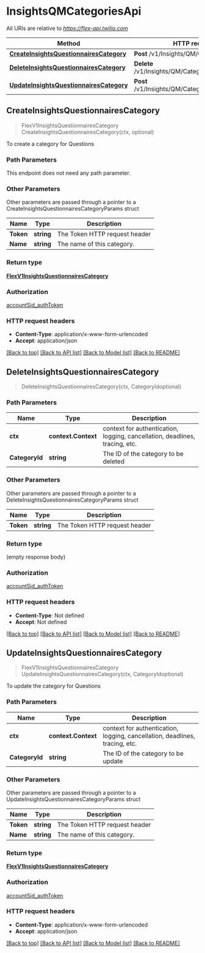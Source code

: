 # InsightsQMCategoriesApi

All URIs are relative to *https://flex-api.twilio.com*

Method | HTTP request | Description
------------- | ------------- | -------------
[**CreateInsightsQuestionnairesCategory**](InsightsQMCategoriesApi.md#CreateInsightsQuestionnairesCategory) | **Post** /v1/Insights/QM/Categories | 
[**DeleteInsightsQuestionnairesCategory**](InsightsQMCategoriesApi.md#DeleteInsightsQuestionnairesCategory) | **Delete** /v1/Insights/QM/Categories/{CategoryId} | 
[**UpdateInsightsQuestionnairesCategory**](InsightsQMCategoriesApi.md#UpdateInsightsQuestionnairesCategory) | **Post** /v1/Insights/QM/Categories/{CategoryId} | 



## CreateInsightsQuestionnairesCategory

> FlexV1InsightsQuestionnairesCategory CreateInsightsQuestionnairesCategory(ctx, optional)



To create a category for Questions

### Path Parameters

This endpoint does not need any path parameter.

### Other Parameters

Other parameters are passed through a pointer to a CreateInsightsQuestionnairesCategoryParams struct


Name | Type | Description
------------- | ------------- | -------------
**Token** | **string** | The Token HTTP request header
**Name** | **string** | The name of this category.

### Return type

[**FlexV1InsightsQuestionnairesCategory**](FlexV1InsightsQuestionnairesCategory.md)

### Authorization

[accountSid_authToken](../README.md#accountSid_authToken)

### HTTP request headers

- **Content-Type**: application/x-www-form-urlencoded
- **Accept**: application/json

[[Back to top]](#) [[Back to API list]](../README.md#documentation-for-api-endpoints)
[[Back to Model list]](../README.md#documentation-for-models)
[[Back to README]](../README.md)


## DeleteInsightsQuestionnairesCategory

> DeleteInsightsQuestionnairesCategory(ctx, CategoryIdoptional)





### Path Parameters


Name | Type | Description
------------- | ------------- | -------------
**ctx** | **context.Context** | context for authentication, logging, cancellation, deadlines, tracing, etc.
**CategoryId** | **string** | The ID of the category to be deleted

### Other Parameters

Other parameters are passed through a pointer to a DeleteInsightsQuestionnairesCategoryParams struct


Name | Type | Description
------------- | ------------- | -------------
**Token** | **string** | The Token HTTP request header

### Return type

 (empty response body)

### Authorization

[accountSid_authToken](../README.md#accountSid_authToken)

### HTTP request headers

- **Content-Type**: Not defined
- **Accept**: Not defined

[[Back to top]](#) [[Back to API list]](../README.md#documentation-for-api-endpoints)
[[Back to Model list]](../README.md#documentation-for-models)
[[Back to README]](../README.md)


## UpdateInsightsQuestionnairesCategory

> FlexV1InsightsQuestionnairesCategory UpdateInsightsQuestionnairesCategory(ctx, CategoryIdoptional)



To update the category for Questions

### Path Parameters


Name | Type | Description
------------- | ------------- | -------------
**ctx** | **context.Context** | context for authentication, logging, cancellation, deadlines, tracing, etc.
**CategoryId** | **string** | The ID of the category to be update

### Other Parameters

Other parameters are passed through a pointer to a UpdateInsightsQuestionnairesCategoryParams struct


Name | Type | Description
------------- | ------------- | -------------
**Token** | **string** | The Token HTTP request header
**Name** | **string** | The name of this category.

### Return type

[**FlexV1InsightsQuestionnairesCategory**](FlexV1InsightsQuestionnairesCategory.md)

### Authorization

[accountSid_authToken](../README.md#accountSid_authToken)

### HTTP request headers

- **Content-Type**: application/x-www-form-urlencoded
- **Accept**: application/json

[[Back to top]](#) [[Back to API list]](../README.md#documentation-for-api-endpoints)
[[Back to Model list]](../README.md#documentation-for-models)
[[Back to README]](../README.md)

